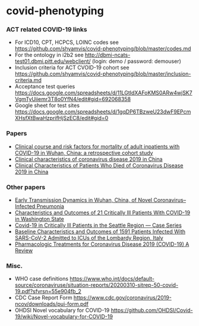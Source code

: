 # covid-phenotyping
### ACT related COVID-19 links
* For ICD10, CPT, HCPCS, LOINC codes see https://github.com/shyamvis/covid-phenotyping/blob/master/codes.md
* For the ontology in i2b2 see http://dbmi-ncats-test01.dbmi.pitt.edu/webclient/ (login: demo / password: demouser)
* Inclusion criteria for ACT CVOID-19 cohort see https://github.com/shyamvis/covid-phenotyping/blob/master/inclusion-criteria.md
* Acceptance test queries https://docs.google.com/spreadsheets/d/11LGtIdXAFoKMS0ARw4wjSK7VgmTyUiiemr3T8o0YfN4/edit#gid=692068358
* Google sheet for test sites https://docs.google.com/spreadsheets/d/1gqDP6TBzweU23dwF9EPcmXHsfXtBwaHzprifHjSzEC8/edit#gid=0

### Papers
* [Clinical course and risk factors for mortality of adult inpatients with COVID-19 in Wuhan, China: a retrospective cohort study](https://www.thelancet.com/journals/lancet/article/PIIS0140-6736(20)30566-3/fulltext)
* [Clinical characteristics of coronavirus disease 2019 in China](https://www.nejm.org/doi/full/10.1056/NEJMoa2002032)
* [Clinical Characteristics of Patients Who Died of Coronavirus Disease 2019 in China](https://jamanetwork.com/journals/jamanetworkopen/fullarticle/2764293)

### Other papers
* [Early Transmission Dynamics in Wuhan, China, of Novel Coronavirus–Infected Pneumonia](https://www.nejm.org/doi/full/10.1056/NEJMoa2001316)
* [Characteristics and Outcomes of 21 Critically Ill Patients With COVID-19 in Washington State](https://jamanetwork.com/journals/jama/fullarticle/2763485)
* [Covid-19 in Critically Ill Patients in the Seattle Region — Case Series](https://www.nejm.org/doi/full/10.1056/NEJMoa2004500)
* [Baseline Characteristics and Outcomes of 1591 Patients Infected With SARS-CoV-2 Admitted to ICUs of the Lombardy Region, Italy](https://jamanetwork.com/journals/jama/fullarticle/2764365)
* [Pharmacologic Treatments for Coronavirus Disease 2019 (COVID-19) A Review](https://jamanetwork.com/journals/jama/fullarticle/2764727)

### Misc.
* WHO case definitions https://www.who.int/docs/default-source/coronaviruse/situation-reports/20200310-sitrep-50-covid-19.pdf?sfvrsn=55e904fb_2
* CDC Case Report Form https://www.cdc.gov/coronavirus/2019-ncov/downloads/pui-form.pdf
* OHDSI Novel vocabulary for COVID-19 https://github.com/OHDSI/Covid-19/wiki/Novel-vocabulary-for-COVID-19


